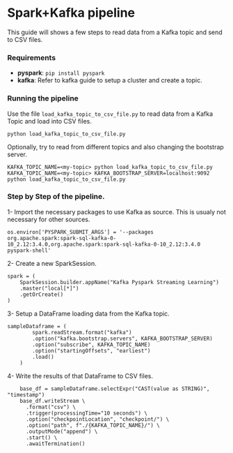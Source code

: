 # Spark+Kafka pipeline

This guide will shows a few steps to read data from a Kafka topic and send to CSV files.

### Requirements
- **pyspark**: `pip install pyspark`
- **kafka**: Refer to kafka guide to setup a cluster and create a topic.


### Running the pipeline
Use the file `load_kafka_topic_to_csv_file.py` to read data from a Kafka Topic and load into CSV files.
```
python load_kafka_topic_to_csv_file.py
```

Optionally, try to read from different topics and also changing the bootstrap server.
```
KAFKA_TOPIC_NAME=<my-topic> python load_kafka_topic_to_csv_file.py
KAFKA_TOPIC_NAME=<my-topic> KAFKA_BOOTSTRAP_SERVER=localhost:9092 python load_kafka_topic_to_csv_file.py

```


### Step by Step of the pipeline.
1- Import the necessary packages to use Kafka as source. This is usualy not necessary for other sources.
```
os.environ['PYSPARK_SUBMIT_ARGS'] = '--packages org.apache.spark:spark-sql-kafka-0-10_2.12:3.4.0,org.apache.spark:spark-sql-kafka-0-10_2.12:3.4.0 pyspark-shell'

```

2- Create a new SparkSession.
```
spark = (
    SparkSession.builder.appName("Kafka Pyspark Streaming Learning")
    .master("local[*]")
    .getOrCreate()
)
```

3- Setup a DataFrame loading data from the Kafka topic.
```
sampleDataframe = (
        spark.readStream.format("kafka")
        .option("kafka.bootstrap.servers", KAFKA_BOOTSTRAP_SERVER)
        .option("subscribe", KAFKA_TOPIC_NAME)
        .option("startingOffsets", "earliest")
        .load()
    )
```

4- Write the results of that DataFrame to CSV files.
```
    base_df = sampleDataframe.selectExpr("CAST(value as STRING)", "timestamp")
    base_df.writeStream \
      .format("csv") \
      .trigger(processingTime="10 seconds") \
      .option("checkpointLocation", "checkpoint/") \
      .option("path", f"./{KAFKA_TOPIC_NAME}/") \
      .outputMode("append") \
      .start() \
      .awaitTermination()
```